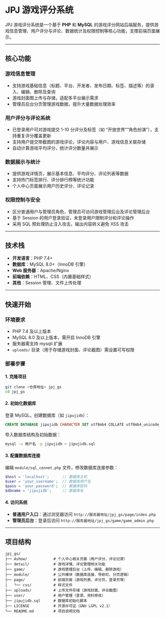 # JPJ 游戏评分系统

JPJ 游戏评分系统是一个基于 **PHP** 和 **MySQL** 的游戏评分网站后端服务，提供游戏信息管理、用户评分与评论、数据统计及权限控制等核心功能，支撑前端页面展示。

---

## 核心功能

### 游戏信息管理
- 支持游戏基础信息（标题、平台、开发者、发布日期、标签、描述等）的录入、编辑、删除及查询
- 游戏封面图上传与存储，适配多平台展示需求
- 管理员后台分页管理游戏数据，提升大量数据处理效率

### 用户评分与评论系统
- 已登录用户可对游戏提交 1-10 分评分及标签（如 “开放世界”“角色扮演”），支持重复评分覆盖更新
- 支持用户提交带截图的游戏评论，评论内容与用户、游戏信息关联存储
- 自动计算游戏平均评分，统计评分数量并展示

### 数据展示与统计
- 提供游戏详情页，展示基本信息、平均评分、评论列表等数据
- 支持热门标签排行、评分排行榜等统计功能
- 个人中心页面展示用户历史评分、评论记录

### 权限控制与安全
- 区分普通用户与管理员角色，管理员可访问游戏管理后台及评论管理后台
- 基于 Session 的用户登录验证，未登录用户限制评分和评论操作
- 采用 SQL 预处理防止注入攻击，输出内容转义避免 XSS 攻击

---

## 技术栈

- **开发语言**：PHP 7.4+
- **数据库**：MySQL 8.0+（InnoDB 引擎）
- **Web 服务器**：Apache/Nginx
- **前端依赖**：HTML、CSS（内置基础样式）
- **其他**：Session 管理、文件上传处理

---

## 快速开始

### 环境要求
- PHP 7.4 及以上版本
- MySQL 8.0 及以上版本，需开启 InnoDB 引擎
- 服务器需支持 mysqli 扩展
- `uploads/` 目录（用于存储游戏封面、评论截图）需设置可写权限

### 部署步骤

#### 1. 克隆项目
```bash
git clone <仓库地址> jpj_gs
cd jpj_gs
```

#### 2. 初始化数据库
登录 MySQL，创建数据库（如 `jipujidb`）：
```sql
CREATE DATABASE jipujidb CHARACTER SET utf8mb4 COLLATE utf8mb4_unicode_ci;
```
导入数据库结构及初始数据：
```bash
mysql -u 用户名 -p jipujidb < jipujidb.sql
```

#### 3. 配置数据库连接
编辑 `module/sql_connet.php` 文件，修改数据库连接参数：
```php
$host = 'localhost';      // 数据库主机
$user = 'your_username';  // 数据库用户名
$pass = 'your_password';  // 数据库密码
$dbname = 'jipujidb';     // 数据库名
```

#### 4. 访问系统
- **普通用户入口**：通过浏览器访问 `http://服务器地址/jpj_gs/page/index.php`
- **管理员后台**：登录后访问 `http://服务器地址/jpj_gs/game/game_admin.php`

---

## 项目结构

```
jpj_gs/
├── Ashow/            # 个人中心相关页面（用户评分、评论记录）
├── detail/           # 游戏详情、评论管理相关功能
├── game/             # 游戏管理后台（上传、编辑、删除游戏）
├── module/           # 公共模块（数据库连接、导航栏、分页逻辑）
├── page/             # 前端页面（游戏列表、评分页、登录页等）
│   └── css/          # 样式文件
├── uploads/          # 上传文件存储（游戏封面、评论截图）
├── user/             # 用户管理（登录、资料修改）
├── jipujidb.sql      # 数据库初始化脚本
├── LICENSE           # 开源许可证（GNU LGPL v2.1）
└── README.md         # 项目说明文档
```

